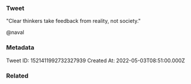 ### Tweet
"Clear thinkers take feedback from reality, not society."

@naval

### Metadata
Tweet ID: 1521411992732327939
Created At: 2022-05-03T08:51:00.000Z

### Related

